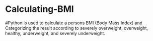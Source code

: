 # Calculating-BMI

#Python is used to calculate a persons BMI (Body Mass Index) and Categorizing the result according to severely overweight, overweight, healthy, underweight, and severely underweight. 
